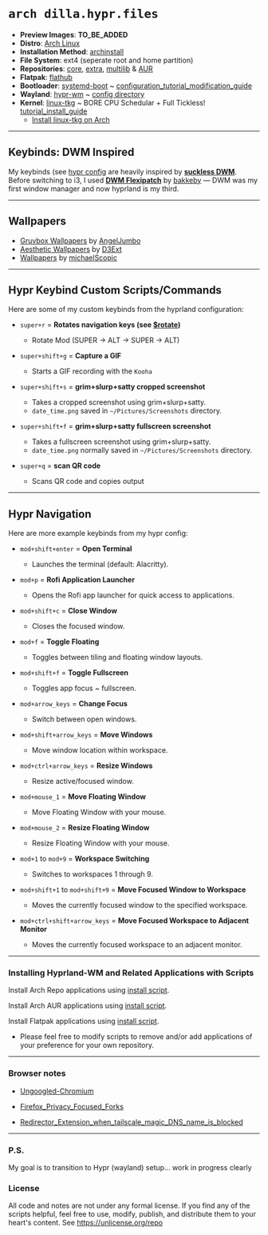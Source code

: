# `arch dilla.hypr.files`

- **Preview Images**: **TO_BE_ADDED**
- **Distro**: [Arch Linux](https://archlinux.org/)
- **Installation Method**: [archinstall](https://github.com/archlinux/archinstall)
- **File System**: ext4 (seperate root and home partition)
- **Repositories**: [core](https://archlinux.org/packages/?sort=&arch=any&repo=Core&q=&maintainer=&flagged=), [extra](https://archlinux.org/packages/?sort=&arch=any&repo=Extra&q=&maintainer=&flagged=), [multilib](https://archlinux.org/packages/?sort=&repo=Multilib&q=&maintainer=&flagged=) & [AUR](https://aur.archlinux.org/packages)
- **Flatpak**: [flathub](https://flathub.org/)
- **Bootloader**: [systemd-boot](https://github.com/ivandavidov/systemd-boot) ~ [configuration_tutorial_modification_guide](https://github.com/dillacorn/arch-hypr-dots/blob/main/extra_notes/install_linux-tkg.md)
- **Wayland**: [hypr-wm](https://github.com/hyprwm/Hyprland) ~ [config directory](https://github.com/dillacorn/arch-hypr-dots/tree/main/config/hypr)
- **Kernel**: [linux-tkg](https://github.com/Frogging-Family/linux-tkg) ~ BORE CPU Schedular + Full Tickless! [tutorial_install_guide](https://github.com/dillacorn/arch-hypr-dots/blob/main/extra_notes/install_linux-tkg.md)
  - [Install linux-tkg on Arch](https://github.com/Frogging-Family/linux-tkg?tab=readme-ov-file#arch--derivatives)

---

## Keybinds: **DWM** Inspired
My keybinds (see [hypr config](https://github.com/dillacorn/arch-hypr-dots/blob/main/config/hypr/hyprland.conf) are heavily inspired by [**suckless DWM**](https://dwm.suckless.org/). Before switching to i3, I used [**DWM Flexipatch**](https://github.com/bakkeby/dwm-flexipatch) by [bakkeby](https://github.com/bakkeby) — DWM was my first window manager and now hyprland is my third.

---

## Wallpapers
- [Gruvbox Wallpapers](https://github.com/AngelJumbo/gruvbox-wallpapers) by [AngelJumbo](https://github.com/AngelJumbo)
- [Aesthetic Wallpapers](https://github.com/D3Ext/aesthetic-wallpapers) by [D3Ext](https://github.com/D3Ext)
- [Wallpapers](https://github.com/michaelScopic/Wallpapers) by [michaelScopic](https://github.com/michaelScopic)

---

## Hypr Keybind Custom Scripts/Commands

Here are some of my custom keybinds from the hyprland configuration:
  
- `super+r` = **Rotates navigation keys (see [$rotate](https://github.com/dillacorn/arch-hypr-dots/tree/main/config/hypr/hyprland.conf))**
  - Rotate Mod (SUPER -> ALT -> SUPER -> ALT)

- `super+shift+g` = **Capture a GIF**  
  - Starts a GIF recording with the `Kooha`
  
- `super+shift+s` = **grim+slurp+satty cropped screenshot**  
  - Takes a cropped screenshot using grim+slurp+satty.
  - `date_time.png` saved in `~/Pictures/Screenshots` directory.

- `super+shift+f` = **grim+slurp+satty fullscreen screenshot**  
  - Takes a fullscreen screenshot using grim+slurp+satty.
  - `date_time.png` normally saved in `~/Pictures/Screenshots` directory.

- `super+q` = **scan QR code**  
  - Scans QR code and copies output

---

## Hypr Navigation

Here are more example keybinds from my hypr config:

- `mod+shift+enter` = **Open Terminal**
  - Launches the terminal (default: Alacritty).

- `mod+p` = **Rofi Application Launcher**
  - Opens the Rofi app launcher for quick access to applications.

- `mod+shift+c` = **Close Window**
  - Closes the focused window.

- `mod+f` = **Toggle Floating**
  - Toggles between tiling and floating window layouts.

- `mod+shift+f` = **Toggle Fullscreen**
  - Toggles app focus ~ fullscreen.

- `mod+arrow_keys` = **Change Focus**
  - Switch between open windows.

- `mod+shift+arrow_keys` = **Move Windows**
  - Move window location within workspace.

- `mod+ctrl+arrow_keys` = **Resize Windows**
  - Resize active/focused window.

- `mod+mouse_1` = **Move Floating Window**
  - Move Floating Window with your mouse.

- `mod+mouse_2` = **Resize Floating Window**
  - Resize Floating Window with your mouse.

- `mod+1` to `mod+9` = **Workspace Switching**  
  - Switches to workspaces 1 through 9.

- `mod+shift+1` to `mod+shift+9` = **Move Focused Window to Workspace**  
  - Moves the currently focused window to the specified workspace.
 
- `mod+ctrl+shift+arrow_keys` = **Move Focused Workspace to Adjacent Monitor**  
  - Moves the currently focused workspace to an adjacent monitor.

---

### Installing Hyprland-WM and Related Applications with Scripts

Install Arch Repo applications using [install script](https://github.com/dillacorn/arch-hypr-dots/blob/main/scripts/install_arch_repo_apps.sh).

Install Arch AUR applications using [install script](https://github.com/dillacorn/arch-hypr-dots/blob/main/scripts/install_aur_repo_apps.sh).

Install Flatpak applications using [install script](https://github.com/dillacorn/arch-hypr-dots/blob/main/scripts/install_flatpak_apps.sh).

- Please feel free to modify scripts to remove and/or add applications of your preference for your own repository.

---

### Browser notes

- [Ungoogled-Chromium](https://github.com/dillacorn/arch-hypr-dots/blob/main/browser_notes/ungoogled-chromium.md)

- [Firefox_Privacy_Focused_Forks](https://github.com/dillacorn/arch-hypr-dots/blob/main/browser_notes/firefox_privacy_focused_forks.md)

- [Redirector_Extension_when_tailscale_magic_DNS_name_is_blocked](https://github.com/dillacorn/arch-hypr-dots/blob/main/browser_notes/redirector_extension_redirect_example.png)

---

### P.S.
My goal is to transition to Hypr (wayland) setup... work in progress clearly

### License
All code and notes are not under any formal license. If you find any of the scripts helpful, feel free to use, modify, publish, and distribute them to your heart's content. See https://unlicense.org/repo
